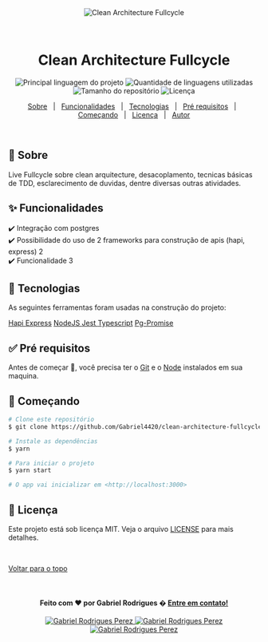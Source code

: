 <div align="center" id="top"> 
  <img src="https://yt3.ggpht.com/ytc/AKedOLRC2CnAqG9QkXwbZk_6cXic-h0rYmoACmuGDpTu=s900-c-k-c0x00ffffff-no-rj" alt="Clean Architecture Fullcycle" />

&#xa0;

</div>

<h1 align="center">Clean Architecture Fullcycle</h1>

<p align="center">
  <img alt="Principal linguagem do projeto" src="https://img.shields.io/github/languages/top/Gabriel4420/clean-architecture-fullcycle?color=56BEB8">

  <img alt="Quantidade de linguagens utilizadas" src="https://img.shields.io/github/languages/count/Gabriel4420/clean-architecture-fullcycle?color=56BEB8">

  <img alt="Tamanho do repositório" src="https://img.shields.io/github/repo-size/Gabriel4420/clean-architecture-fullcycle?color=56BEB8">

  <img alt="Licença" src="https://img.shields.io/github/license/Gabriel4420/clean-architecture-fullcycle?color=56BEB8">

</p>

<p align="center">
  <a href="#dart-sobre">Sobre</a> &#xa0; | &#xa0; 
  <a href="#sparkles-funcionalidades">Funcionalidades</a> &#xa0; | &#xa0;
  <a href="#rocket-tecnologias">Tecnologias</a> &#xa0; | &#xa0;
  <a href="#white_check_mark-pré-requisitos">Pré requisitos</a> &#xa0; | &#xa0;
  <a href="#checkered_flag-começando">Começando</a> &#xa0; | &#xa0;
  <a href="#memo-licença">Licença</a> &#xa0; | &#xa0;
  <a href="https://github.com/Gabriel4420" target="_blank">Autor</a>
</p>

<br>

## :dart: Sobre

Live Fullcycle sobre clean arquitecture, desacoplamento, tecnicas básicas de TDD, esclarecimento de duvidas, dentre diversas outras atividades.

## :sparkles: Funcionalidades

:heavy_check_mark: Integração com postgres \
:heavy_check_mark: Possibilidade do uso de 2 frameworks para construção de apis (hapi, express) 2\
:heavy_check_mark: Funcionalidade 3

## :rocket: Tecnologias

As seguintes ferramentas foram usadas na construção do projeto:

<a href="https://hapi.dev/" target="blank" rel="nofollow noreferrer"> Hapi </a>
<a href="https://expressjs.com/pt-br/" target="blank" rel="nofollow noreferrer">Express</a>
<a href="https://nodejs.org/en/" target="blank" rel="nofollow noreferrer">NodeJS </a>
<a href="https://jestjs.io/pt-BR/" target="blank" rel="nofollow noreferrer">Jest </a>
<a href="https://www.typescriptlang.org/" target="blank" rel="nofollow noreferrer">Typescript</a>
<a href="http://vitaly-t.github.io/pg-promise/" target="blank" rel="nofollow noreferrer">Pg-Promise</a>

## :white_check_mark: Pré requisitos

Antes de começar :checkered_flag:, você precisa ter o [Git](https://git-scm.com) e o [Node](https://nodejs.org/en/) instalados em sua maquina.

## :checkered_flag: Começando

```bash
# Clone este repositório
$ git clone https://github.com/Gabriel4420/clean-architecture-fullcycle

# Instale as dependências
$ yarn

# Para iniciar o projeto
$ yarn start

# O app vai inicializar em <http://localhost:3000>
```

## :memo: Licença

Este projeto está sob licença MIT. Veja o arquivo [LICENSE](LICENSE.md) para mais detalhes.

&#xa0;

<a href="#top">Voltar para o topo</a>

&#xa0;

<h4 align="center">
  Feito com ❤️ por Gabriel Rodrigues �️ <a href="mailto:gabriel_rodrigues_perez@hotmail.com">Entre em contato!</a>
</h4>

<p align="center">

  <a href="https://www.linkedin.com/in/gabriel-rodrigues-perez-2069b072/">
    <img alt="Gabriel Rodrigues Perez" src="https://img.shields.io/badge/LinkedIn-Gabriel_Rodrigues-0e76a8?style=flat&logoColor=white&logo=linkedin">
  </a>
  <a href="https://www.facebook.com/gabriel.rodrigues.perez">
    <img alt="Gabriel Rodrigues Perez" src="https://img.shields.io/badge/Facebook-Gabriel_Rodrigues-1778F2?style=flat&logoColor=white&logo=facebook">
  </a>
  <a href="https://www.instagram.com/gabriel_rodrigues_perez/">
    <img alt="Gabriel Rodrigues Perez" src="https://img.shields.io/badge/Instagram-@gabriel4420-833AB4?style=flat&logoColor=white&logo=instagram">
  </a>
  
  
</p>
